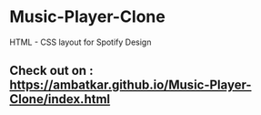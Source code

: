 # Music-Player-Clone
 HTML - CSS layout for Spotify Design


## Check out on : https://ambatkar.github.io/Music-Player-Clone/index.html
